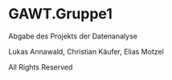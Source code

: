 # GAWT.Gruppe1
Abgabe des Projekts der Datenanalyse

Lukas Annawald, Christian Käufer, Elias Motzel

All Rights Reserved
